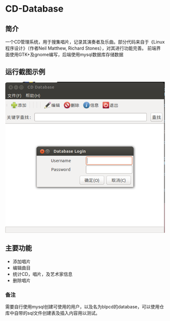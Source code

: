 # CD-Database

## 简介

一个CD管理系统，用于搜集唱片，记录其演奏者及乐曲。部分代码来自于《Linux程序设计》（作者Neil Matthew, Richard Stones），对其进行功能完善。
前端界面使用GTK+及gnome编写，后端使用mysql数据库存储数据


## 运行截图示例
![example](https://github.com/RaynorRaider/CD-Database/blob/master/app_example.png)

## 主要功能
* 添加唱片
* 编辑曲目
* 统计CD，唱片，及艺术家信息
* 删除唱片


### 备注
需要自行使用mysql创建可使用的用户，以及名为blpcd的database，可以使用仓库中自带的sql文件创建表及插入内容用以测试。
